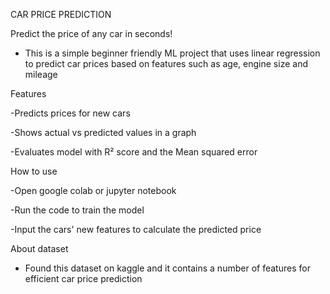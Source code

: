 CAR PRICE PREDICTION

Predict the price of any car in seconds!
- This is a simple beginner friendly ML project that uses linear regression to predict car prices based on features such as age, engine size and mileage

Features

-Predicts prices for new cars

-Shows actual vs predicted values in a graph

-Evaluates model with R² score and the Mean squared error

How to use 

-Open google colab or jupyter notebook

-Run the code to train the model

-Input the cars' new features to calculate the predicted price 

About dataset 
- Found this dataset on kaggle and it contains a number of features for efficient car price prediction
